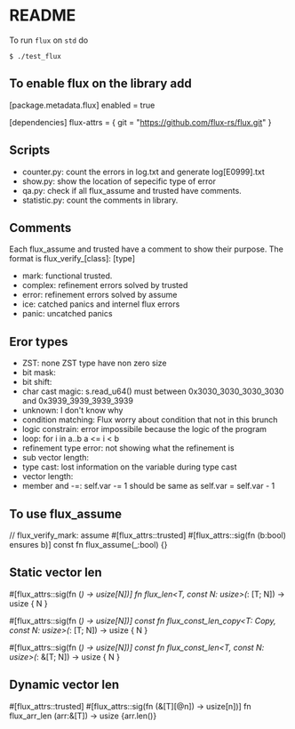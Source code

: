 # README 

To run `flux` on `std` do 

```
$ ./test_flux
```

## To enable flux on the library add 

[package.metadata.flux]
enabled = true

[dependencies]
flux-attrs = { git = "https://github.com/flux-rs/flux.git" }

## Scripts

  - counter.py: count the errors in log.txt and generate log\[E0999\].txt
  - show.py: show the location of sepecific type of error
  - qa.py: check if all flux_assume and trusted have comments.
  - statistic.py: count the comments in library.

## Comments

Each flux_assume and trusted have a comment to show their purpose. The format is flux_verify_\[class\]: \[type\]
  - mark: functional trusted.
  - complex: refinement errors solved by trusted
  - error: refinement errors solved by assume
  - ice: catched panics and internel flux errors
  - panic: uncatched panics

## Eror types

  - ZST: none ZST type have non zero size
  - bit mask: 
  - bit shift: 
  - char cast magic: s.read_u64() must between 0x3030_3030_3030_3030 and 0x3939_3939_3939_3939
  - unknown: I don't know why
  - condition matching: Flux worry about condition that not in this brunch
  - logic constrain: error impossibile because the logic of the program
  - loop: for i in a..b a <= i < b
  - refinement type error: not showing what the refinement is
  - sub vector length: 
  - type cast: lost information on the variable during type cast
  - vector length: 
  - member and -=: self.var -= 1 should be same as self.var = self.var - 1

## To use flux_assume
// flux_verify_mark: assume
#[flux_attrs::trusted]
#[flux_attrs::sig(fn (b:bool) ensures b)]
const fn flux_assume(_:bool) {}

## Static vector len
#[flux_attrs::sig(fn (_) -> usize[N])]
fn flux_len<T, const N: usize>(_: [T; N]) -> usize {
    N
}

#[flux_attrs::sig(fn (_) -> usize[N])]
const fn flux_const_len_copy<T: Copy, const N: usize>(_: [T; N]) -> usize {
    N
}

#[flux_attrs::sig(fn (_) -> usize[N])]
const fn flux_const_len<T, const N: usize>(_: &[T; N]) -> usize {
    N
}

## Dynamic vector len
#[flux_attrs::trusted]
#[flux_attrs::sig(fn (&[T][@n]) -> usize[n])]
fn flux_arr_len<T> (arr:&[T]) -> usize {arr.len()}

